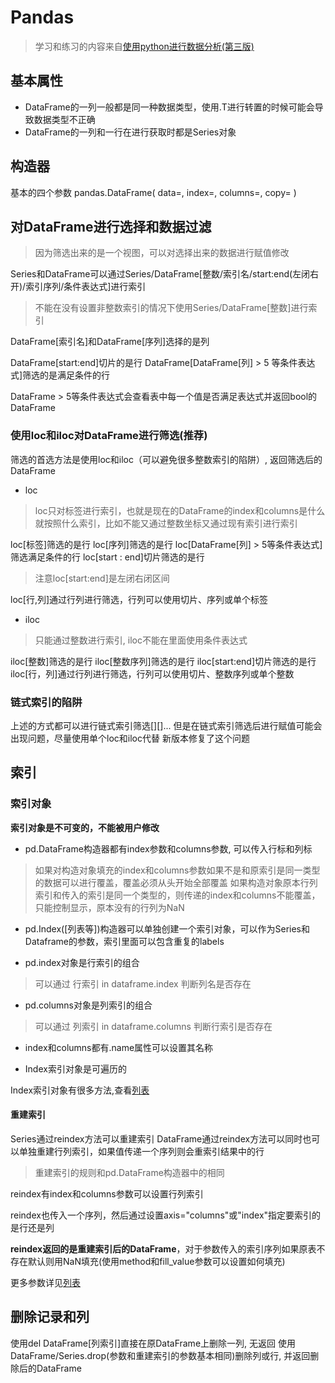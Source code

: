 # Pandas 
> 学习和练习的内容来自[使用python进行数据分析(第三版)](https://wesmckinney.com/book/pandas-basics.html)

## 基本属性
- DataFrame的一列一般都是同一种数据类型，使用.T进行转置的时候可能会导致数据类型不正确
- DataFrame的一列和一行在进行获取时都是Series对象

## 构造器
基本的四个参数
pandas.DataFrame(
    data=,
    index=,
    columns=,
    copy=
)

## 对DataFrame进行选择和数据过滤
> 因为筛选出来的是一个视图，可以对选择出来的数据进行赋值修改

Series和DataFrame可以通过Series/DataFrame\[整数/索引名/start:end(左闭右开)/索引序列/条件表达式\]进行索引
> 不能在没有设置非整数索引的情况下使用Series/DataFrame\[整数\]进行索引

DataFrame\[索引名\]和DataFrame\[序列\]选择的是列

DataFrame\[start:end\]切片的是行
DataFrame\[DataFrame[列] > 5 等条件表达式\]筛选的是满足条件的行

DataFrame > 5等条件表达式会查看表中每一个值是否满足表达式并返回bool的DataFrame



### **使用loc和iloc对DataFrame进行筛选**(推荐)
筛选的首选方法是使用loc和iloc（可以避免很多整数索引的陷阱）, 返回筛选后的DataFrame

- loc
>loc只对标签进行索引，也就是现在的DataFrame的index和columns是什么就按照什么索引，比如不能又通过整数坐标又通过现有索引进行索引

loc\[标签\]筛选的是行
loc\[序列\]筛选的是行
loc\[DataFrame[列] > 5等条件表达式\] 筛选满足条件的行
loc\[start : end\]切片筛选的是行
>注意loc\[start:end\]是左闭右闭区间


loc[行,列]通过行列进行筛选，行列可以使用切片、序列或单个标签

- iloc
> 只能通过整数进行索引, iloc不能在里面使用条件表达式

iloc\[整数\]筛选的是行
iloc\[整数序列\]筛选的是行
iloc\[start:end\]切片筛选的是行
iloc\[行，列\]通过行列进行筛选，行列可以使用切片、整数序列或单个整数

### 链式索引的陷阱
上述的方式都可以进行链式索引筛选\[\]\[\]...
但是在链式索引筛选后进行赋值可能会出现问题，尽量使用单个loc和iloc代替
新版本修复了这个问题




## 索引

### 索引对象
**索引对象是不可变的，不能被用户修改**

- pd.DataFrame构造器都有index参数和columns参数, 可以传入行标和列标
> 如果对构造对象填充的index和columns参数如果不是和原索引是同一类型的数据可以进行覆盖，覆盖必须从头开始全部覆盖
> 如果构造对象原本行列索引和传入的索引是同一个类型的，则传递的index和columns不能覆盖，只能控制显示，原本没有的行列为NaN

- pd.Index(\[列表等\])构造器可以单独创建一个索引对象，可以作为Series和Dataframe的参数，索引里面可以包含重复的labels

- pd.index对象是行索引的组合
> 可以通过 行索引 in dataframe.index 判断列名是否存在

- pd.columns对象是列索引的组合
> 可以通过 列索引 in dataframe.columns 判断行索引是否存在

- index和columns都有.name属性可以设置其名称

- Index索引对象是可遍历的

Index索引对象有很多方法,查看[列表](https://wesmckinney.com/book/pandas-basics.html#tbl-table_index_methods)

#### 重建索引
Series通过reindex方法可以重建索引
DataFrame通过reindex方法可以同时也可以单独重建行列索引，如果值传递一个序列则会重索引结果中的行
> 重建索引的规则和pd.DataFrame构造器中的相同

reindex有index和columns参数可以设置行列索引

reindex也传入一个序列，然后通过设置axis="columns"或"index"指定要索引的是行还是列

**reindex返回的是重建索引后的DataFrame**，对于参数传入的索引序列如果原表不存在默认则用NaN填充(使用method和fill_value参数可以设置如何填充)

更多参数详见[列表](https://wesmckinney.com/book/pandas-basics.html#tbl-table_reindex_function)


## 删除记录和列
使用del DataFrame\[列索引\]直接在原DataFrame上删除一列, 无返回
使用DataFrame/Series.drop(参数和重建索引的参数基本相同)删除列或行, 并返回删除后的DataFrame

